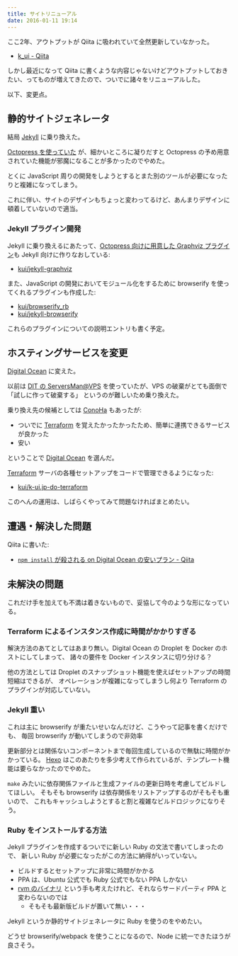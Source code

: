 ```yaml
---
title: サイトリニューアル
date: 2016-01-11 19:14
---
```


ここ2年、アウトプットが Qiita に吸われていて全然更新していなかった。

* [k_ui - Qiita](http://qiita.com/k_ui)

しかし最近になって Qiita に書くような内容じゃないけどアウトプットしておきたい、ってものが増えてきたので、ついでに諸々をリニューアルした。

以下、変更点。


静的サイトジェネレータ
----------------------------

結局 [Jekyll](https://jekyllrb.com/) に乗り換えた。

[Octopress を使っていた][1] が、細かいところに凝りだすと Octopress の予め用意されていた機能が邪魔になることが多かったのでやめた。

とくに JavaScript 周りの開発をしようとするとまた別のツールが必要になったりと複雑になってしまう。

これに伴い、サイトのデザインもちょっと変わってるけど、あんまりデザインに頓着していないので適当。

### Jekyll プラグイン開発

Jekyll に乗り換えるにあたって、[Octopress 向けに用意した Graphviz プラグイン][2]も Jekyll 向けに作りなおしている:

* [kui/jekyll-graphviz](https://github.com/kui/jekyll-graphviz)

また、JavaScript の開発においてモジュール化をするために browserify を使ってくれるプラグインも作成した:

* [kui/browserify_rb](https://github.com/kui/browserify_rb)
* [kui/jekyll-browserify](https://github.com/kui/jekyll-browserify)

これらのプラグインについての説明エントリも書く予定。


ホスティングサービスを変更
---------------------------

[Digital Ocean][6] に変えた。

以前は [DIT の ServersMan@VPS][3] を使っていたが、VPS の破棄がとても面倒で「試しに作って破棄する」
というのが難しいため乗り換えた。

乗り換え先の候補としては [ConoHa][4] もあったが:

* ついでに [Terraform][5] を覚えたかったかったため、簡単に連携できるサービスが良かった
* 安い

ということで [Digital Ocean][6] を選んだ。

[Terraform][5] サーバの各種セットアップをコードで管理できるようになった:

* [kui/k-ui.jp-do-terraform](https://github.com/kui/k-ui.jp-do-terraform)

このへんの運用は、しばらくやってみて問題なければまとめたい。


遭遇・解決した問題
----------------

Qiita に書いた:

* [`npm install` が殺される on Digital Ocean の安いプラン - Qiita](http://qiita.com/k_ui/items/6959a6c2975770dbc730)


未解決の問題
------------

これだけ手を加えても不満は着きないもので、妥協して今のような形になっている。


### Terraform によるインスタンス作成に時間がかかりすぎる

解決方法のあてとしてはあまり無い。Digital Ocean の Droplet を Docker のホストにしてしまって、
諸々の要件を Docker インスタンスに切り分ける？

他の方法としては Droplet のスナップショット機能を使えばセットアップの時間短縮はできるが、
オペレーションが複雑になってしまうし何より Terraform のプラグインが対応していない。


### Jekyll 重い

これは主に browserify が重たいせいなんだけど、こうやって記事を書くだけでも、
毎回 browserify が動いてしまうので非効率

更新部分とは関係ないコンポーネントまで毎回生成しているので無駄に時間がかかっている。
[Hexo](https://hexo.io/) はこのあたりを多少考えて作られているが、テンプレート機能は要らなかったのでやめた。

`make` みたいに依存関係ファイルと生成ファイルの更新日時を考慮してビルドしてほしい。
そもそも browserify は依存関係をリストアップするのがそもそも重いので、
これもキャッシュしようとすると割と複雑なビルドロジックになりそう。


### Ruby をインストールする方法

Jekyll プラグインを作成するついでに新しい Ruby の文法で書いてしまったので、
新しい Ruby が必要になったがこの方法に納得がいっていない。

* ビルドするとセットアップに非常に時間がかかる
* PPA は、Ubuntu 公式でも Ruby 公式でもない PPA しかない
* [rvm のバイナリ][7] という手も考えたけれど、それならサードパーティ PPA と変わらないのでは
  * そもそも最新版ビルドが置いて無い・・・

Jekyll というか静的サイトジェネレータに Ruby を使うのをやめたい。

どうせ browserify/webpack を使うことになるので、Node に統一できたほうが良さそう。


[1]: /blog/2011/08/30/try-to-octopress/
[2]: /blog/2012/08/04/octopress-graphviz-plugin/
[3]: http://dream.jp/vps/
[4]: http://conoha.jp
[5]: https://terraform.io/
[6]: https://www.digitalocean.com/
[7]: https://rvm.io/binaries/
